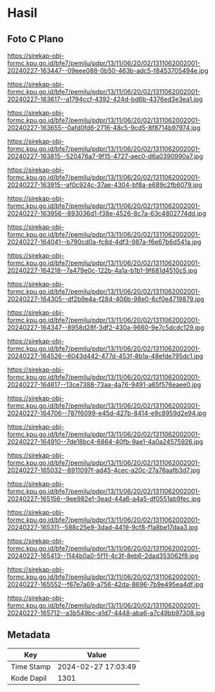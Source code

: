 # Hasil

## Foto C Plano

https://sirekap-obj-formc.kpu.go.id/bfe7/pemilu/pdpr/13/11/06/20/02/1311062002001-20240227-163447--09eee088-0b50-463b-adc5-f8453705494e.jpg

https://sirekap-obj-formc.kpu.go.id/bfe7/pemilu/pdpr/13/11/06/20/02/1311062002001-20240227-163617--a1794ccf-4392-424d-bd6b-4376ed3e3ea1.jpg

https://sirekap-obj-formc.kpu.go.id/bfe7/pemilu/pdpr/13/11/06/20/02/1311062002001-20240227-163655--0afd0fd6-2716-48c5-9cd5-8f8714b97974.jpg

https://sirekap-obj-formc.kpu.go.id/bfe7/pemilu/pdpr/13/11/06/20/02/1311062002001-20240227-163815--520476a7-9f15-4727-aec0-d6a0390990a7.jpg

https://sirekap-obj-formc.kpu.go.id/bfe7/pemilu/pdpr/13/11/06/20/02/1311062002001-20240227-163915--af0c924c-37ae-4304-bf8a-e689c2fb6079.jpg

https://sirekap-obj-formc.kpu.go.id/bfe7/pemilu/pdpr/13/11/06/20/02/1311062002001-20240227-163956--893036d1-f38e-4526-8c7a-63c4802774dd.jpg

https://sirekap-obj-formc.kpu.go.id/bfe7/pemilu/pdpr/13/11/06/20/02/1311062002001-20240227-164041--b790cd0a-fc8d-4df3-987a-f6e67b6d541a.jpg

https://sirekap-obj-formc.kpu.go.id/bfe7/pemilu/pdpr/13/11/06/20/02/1311062002001-20240227-164218--7a479e0c-122b-4a1a-b1b1-9f681d4510c5.jpg

https://sirekap-obj-formc.kpu.go.id/bfe7/pemilu/pdpr/13/11/06/20/02/1311062002001-20240227-164305--df2b9e4a-f284-406b-98e0-6cf0e4719879.jpg

https://sirekap-obj-formc.kpu.go.id/bfe7/pemilu/pdpr/13/11/06/20/02/1311062002001-20240227-164347--8958d28f-3df2-430a-9660-9e7c5dcdc129.jpg

https://sirekap-obj-formc.kpu.go.id/bfe7/pemilu/pdpr/13/11/06/20/02/1311062002001-20240227-164526--6043d442-477d-453f-8b1a-48efde795dc1.jpg

https://sirekap-obj-formc.kpu.go.id/bfe7/pemilu/pdpr/13/11/06/20/02/1311062002001-20240227-164617--13ce7388-73aa-4a76-9491-a65f576eaee0.jpg

https://sirekap-obj-formc.kpu.go.id/bfe7/pemilu/pdpr/13/11/06/20/02/1311062002001-20240227-164706--787f6099-e45d-427b-8414-e9c8959d2e94.jpg

https://sirekap-obj-formc.kpu.go.id/bfe7/pemilu/pdpr/13/11/06/20/02/1311062002001-20240227-164910--7de18bc4-6864-40fb-9ae1-4a0a24575926.jpg

https://sirekap-obj-formc.kpu.go.id/bfe7/pemilu/pdpr/13/11/06/20/02/1311062002001-20240227-165032--8911097f-ad45-4cec-a20c-27a76aafb3d7.jpg

https://sirekap-obj-formc.kpu.go.id/bfe7/pemilu/pdpr/13/11/06/20/02/1311062002001-20240227-165156--9ee982e1-3ead-44a6-a4a5-df0551ab9fec.jpg

https://sirekap-obj-formc.kpu.go.id/bfe7/pemilu/pdpr/13/11/06/20/02/1311062002001-20240227-165311--588c25e9-3dad-4419-9cf8-f1a8be17daa3.jpg

https://sirekap-obj-formc.kpu.go.id/bfe7/pemilu/pdpr/13/11/06/20/02/1311062002001-20240227-165413--1144b0a0-5f11-4c3f-8eb6-2dad353062f9.jpg

https://sirekap-obj-formc.kpu.go.id/bfe7/pemilu/pdpr/13/11/06/20/02/1311062002001-20240227-165552--f67e7a69-a756-42da-8696-7b9e495ea4df.jpg

https://sirekap-obj-formc.kpu.go.id/bfe7/pemilu/pdpr/13/11/06/20/02/1311062002001-20240227-165712--a3b549bc-a1d7-4448-aba6-a7c49bb97308.jpg


## Metadata

| Key        | Value               |
| ---------- | ------------------- |
| Time Stamp | 2024-02-27 17:03:49 |
| Kode Dapil | 1301                |



